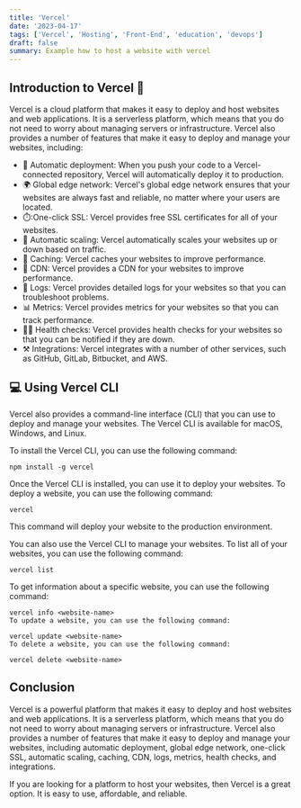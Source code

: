 ```yaml
---
title: 'Vercel'
date: '2023-04-17'
tags: ['Vercel', 'Hosting', 'Front-End', 'education', 'devops']
draft: false
summary: Example how to host a website with vercel
---
```


## Introduction to Vercel 🚀

Vercel is a cloud platform that makes it easy to deploy and host websites and web applications. It is a serverless platform, which means that you do not need to worry about managing servers or infrastructure. Vercel also provides a number of features that make it easy to deploy and manage your websites, including:

- 📩 Automatic deployment: When you push your code to a Vercel-connected repository, Vercel will automatically deploy it to production.
- 🌍 Global edge network: Vercel's global edge network ensures that your websites are always fast and reliable, no matter where your users are located.
- ⏱️:One-click SSL: Vercel provides free SSL certificates for all of your websites.
- 🚦 Automatic scaling: Vercel automatically scales your websites up or down based on traffic.
- 💽 Caching: Vercel caches your websites to improve performance.
- 🚚 CDN: Vercel provides a CDN for your websites to improve performance.
- 📝 Logs: Vercel provides detailed logs for your websites so that you can troubleshoot problems.
- 📊 Metrics: Vercel provides metrics for your websites so that you can track performance.
- 🧑‍⚕️ Health checks: Vercel provides health checks for your websites so that you can be notified if they are down.
- ⚒️ Integrations: Vercel integrates with a number of other services, such as GitHub, GitLab, Bitbucket, and AWS.

## :computer: Using Vercel CLI

Vercel also provides a command-line interface (CLI) that you can use to deploy and manage your websites. The Vercel CLI is available for macOS, Windows, and Linux.

To install the Vercel CLI, you can use the following command:

```
npm install -g vercel
```

Once the Vercel CLI is installed, you can use it to deploy your websites. To deploy a website, you can use the following command:

```
vercel
```

This command will deploy your website to the production environment.

You can also use the Vercel CLI to manage your websites. To list all of your websites, you can use the following command:

```
vercel list
```

To get information about a specific website, you can use the following command:

```
vercel info <website-name>
To update a website, you can use the following command:
```

```
vercel update <website-name>
To delete a website, you can use the following command:
```

```
vercel delete <website-name>
```

## Conclusion

Vercel is a powerful platform that makes it easy to deploy and host websites and web applications. It is a serverless platform, which means that you do not need to worry about managing servers or infrastructure. Vercel also provides a number of features that make it easy to deploy and manage your websites, including automatic deployment, global edge network, one-click SSL, automatic scaling, caching, CDN, logs, metrics, health checks, and integrations.

If you are looking for a platform to host your websites, then Vercel is a great option. It is easy to use, affordable, and reliable.

